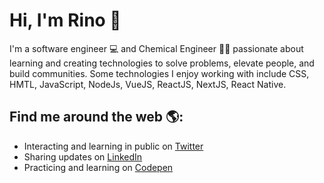 # Hi, I'm Rino 👋

I'm a software engineer 💻 and Chemical Engineer 👨‍🔬 passionate about learning and creating technologies to solve problems, elevate people, and build communities. 
Some technologies I enjoy working with include CSS, HMTL, JavaScript, NodeJs, VueJS, ReactJS, NextJS, React Native.

## Find me around the web 🌎:
  - Interacting and learning in public on <a href='https://twitter.com/RiNO_KED/'> Twitter</a><br/>
  - Sharing updates on <a href='https://www.linkedin.com/in/rino-kitimbo-881090116'>LinkedIn</a><br/>
  - Practicing and learning on <a href='https://codepen.io/KRino'>Codepen</a><br/>
